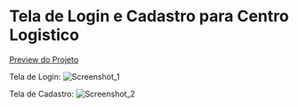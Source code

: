 # Tela de Login e Cadastro para Centro Logistico

[Preview do Projeto](https://cybernerd007.github.io/Tela-de-Login-e-Cadastro-para-Centro-Logistico/)

Tela de Login:
![Screenshot_1](https://user-images.githubusercontent.com/8114976/210081366-6c5df721-925d-4c0f-b984-72e880ab1fbf.png)

Tela de Cadastro:
![Screenshot_2](https://user-images.githubusercontent.com/8114976/210081371-6418ca41-91bd-4a02-a686-d24299effbbf.png)
